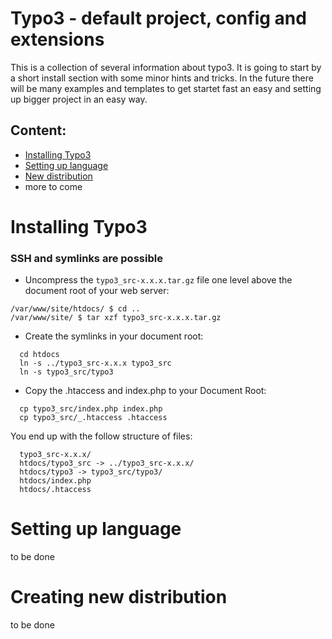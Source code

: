 # Typo3 - default project, config and extensions
This is a collection of several information about typo3. It is going to start by a short install section with some minor hints and tricks. In the future there will be many examples and templates to get startet fast an easy and setting up bigger project in an easy way. 

## Content:
- [Installing Typo3](#installing-typo3)
- [Setting up language](#setting-up-language)
- [New distribution](#creating-new-distribution)
- more to come

# Installing Typo3

### SSH and symlinks are possible
* Uncompress the `typo3_src-x.x.x.tar.gz` file one level above the document root of your web server:
```
/var/www/site/htdocs/ $ cd ..
/var/www/site/ $ tar xzf typo3_src-x.x.x.tar.gz
```

* Create the symlinks in your document root:
```
  cd htdocs
  ln -s ../typo3_src-x.x.x typo3_src
  ln -s typo3_src/typo3
```

* Copy the .htaccess and index.php to your Document Root:
```
  cp typo3_src/index.php index.php
  cp typo3_src/_.htaccess .htaccess
```

You end up with the follow structure of files:
```
  typo3_src-x.x.x/
  htdocs/typo3_src -> ../typo3_src-x.x.x/
  htdocs/typo3 -> typo3_src/typo3/
  htdocs/index.php
  htdocs/.htaccess
```

# Setting up language
to be done

# Creating new distribution 
to be done
